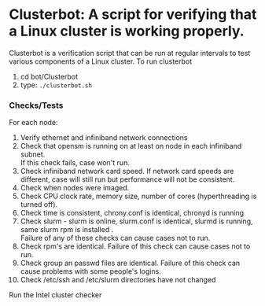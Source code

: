 # Clusterbot: A script for verifying that a Linux cluster is working properly.

Clusterbot is a verification script that can be run at regular intervals to test various components of a Linux cluster.
To run clusterbot
 1. cd bot/Clusterbot
 2. type: ```./clusterbot.sh```

### Checks/Tests
  For each node:
  1. Verify ethernet and infiniband network connections
  2. Check that opensm is running on at least on node in each infiniband subnet.  
  If this check fails, case won't run.
  4. Check infiniband network card speed. If network card speeds are different, case will still run but performance will not be consistent.
  5. Check when nodes were imaged.  
  6. Check CPU clock rate, memory size, number of cores (hyperthreading is turned off).
  7. Check time is consistent, chrony.conf is identical, chronyd is running
  8. Check slurm - slurm is online, slurm.conf is identical, slurmd is running, same slurm rpm is installed .  
  Failure of any of these checks can cause cases not to run.
  10. Check rpm's are identical.  Failure of this check can cause cases not to run.
  11. Check group an passwd files are identical.  Failure of this check can cause problems with some people's logins.
  12. Check /etc/ssh and /etc/slurm directories have not changed

  Run the Intel cluster checker
  


